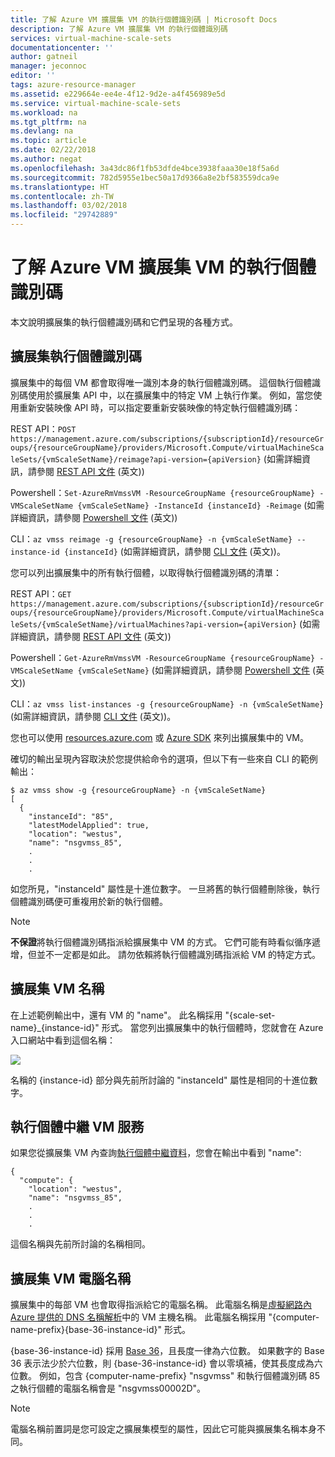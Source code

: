 ```yaml
---
title: 了解 Azure VM 擴展集 VM 的執行個體識別碼 | Microsoft Docs
description: 了解 Azure VM 擴展集 VM 的執行個體識別碼
services: virtual-machine-scale-sets
documentationcenter: ''
author: gatneil
manager: jeconnoc
editor: ''
tags: azure-resource-manager
ms.assetid: e229664e-ee4e-4f12-9d2e-a4f456989e5d
ms.service: virtual-machine-scale-sets
ms.workload: na
ms.tgt_pltfrm: na
ms.devlang: na
ms.topic: article
ms.date: 02/22/2018
ms.author: negat
ms.openlocfilehash: 3a43dc86f1fb53dfde4bce3938faaa30e18f5a6d
ms.sourcegitcommit: 782d5955e1bec50a17d9366a8e2bf583559dca9e
ms.translationtype: HT
ms.contentlocale: zh-TW
ms.lasthandoff: 03/02/2018
ms.locfileid: "29742889"
---
```

# <a name="understand-instance-ids-for-azure-vm-scale-set-vms"></a>了解 Azure VM 擴展集 VM 的執行個體識別碼
本文說明擴展集的執行個體識別碼和它們呈現的各種方式。

## <a name="scale-set-instance-ids"></a>擴展集執行個體識別碼

擴展集中的每個 VM 都會取得唯一識別本身的執行個體識別碼。 這個執行個體識別碼使用於擴展集 API 中，以在擴展集中的特定 VM 上執行作業。 例如，當您使用重新安裝映像 API 時，可以指定要重新安裝映像的特定執行個體識別碼：

REST API：`POST https://management.azure.com/subscriptions/{subscriptionId}/resourceGroups/{resourceGroupName}/providers/Microsoft.Compute/virtualMachineScaleSets/{vmScaleSetName}/reimage?api-version={apiVersion}` (如需詳細資訊，請參閱 [REST API 文件](https://docs.microsoft.com/rest/api/compute/virtualmachinescalesets/reimage) \(英文\))

Powershell：`Set-AzureRmVmssVM -ResourceGroupName {resourceGroupName} -VMScaleSetName {vmScaleSetName} -InstanceId {instanceId} -Reimage` (如需詳細資訊，請參閱 [Powershell 文件](https://docs.microsoft.com/powershell/module/azurerm.compute/set-azurermvmssvm) \(英文\))

CLI：`az vmss reimage -g {resourceGroupName} -n {vmScaleSetName} --instance-id {instanceId}` (如需詳細資訊，請參閱 [CLI 文件](https://docs.microsoft.com/cli/azure/vmss?view=azure-cli-latest#az_vmss_reimage) \(英文\))。

您可以列出擴展集中的所有執行個體，以取得執行個體識別碼的清單：

REST API：`GET https://management.azure.com/subscriptions/{subscriptionId}/resourceGroups/{resourceGroupName}/providers/Microsoft.Compute/virtualMachineScaleSets/{vmScaleSetName}/virtualMachines?api-version={apiVersion}` (如需詳細資訊，請參閱 [REST API 文件](https://docs.microsoft.com/rest/api/compute/virtualmachinescalesetvms/list) \(英文\))

Powershell：`Get-AzureRmVmssVM -ResourceGroupName {resourceGroupName} -VMScaleSetName {vmScaleSetName}` (如需詳細資訊，請參閱 [Powershell 文件](https://docs.microsoft.com/powershell/module/azurerm.compute/get-azurermvmssvm) \(英文\))

CLI：`az vmss list-instances -g {resourceGroupName} -n {vmScaleSetName}` (如需詳細資訊，請參閱 [CLI 文件](https://docs.microsoft.com/cli/azure/vmss?view=azure-cli-latest#az_vmss_list_instances) \(英文\))。

您也可以使用 [resources.azure.com](https://resources.azure.com) 或 [Azure SDK](https://azure.microsoft.com/downloads/) 來列出擴展集中的 VM。

確切的輸出呈現內容取決於您提供給命令的選項，但以下有一些來自 CLI 的範例輸出：

```
$ az vmss show -g {resourceGroupName} -n {vmScaleSetName}
[
  {
    "instanceId": "85",
    "latestModelApplied": true,
    "location": "westus",
    "name": "nsgvmss_85",
    .
    .
    .
```

如您所見，"instanceId" 屬性是十進位數字。 一旦將舊的執行個體刪除後，執行個體識別碼便可重複用於新的執行個體。

>[!NOTE]
> **不保證**將執行個體識別碼指派給擴展集中 VM 的方式。 它們可能有時看似循序遞增，但並不一定都是如此。 請勿依賴將執行個體識別碼指派給 VM 的特定方式。

## <a name="scale-set-vm-names"></a>擴展集 VM 名稱

在上述範例輸出中，還有 VM 的 "name"。 此名稱採用 "{scale-set-name}_{instance-id}" 形式。 當您列出擴展集中的執行個體時，您就會在 Azure 入口網站中看到這個名稱：

![](./media/virtual-machine-scale-sets-instance-ids/vmssInstances.png)

名稱的 {instance-id} 部分與先前所討論的 "instanceId" 屬性是相同的十進位數字。

## <a name="instance-metadata-vm-name"></a>執行個體中繼 VM 服務

如果您從擴展集 VM 內查詢[執行個體中繼資料](../virtual-machines/windows/instance-metadata-service.md)，您會在輸出中看到 "name":

```
{
  "compute": {
    "location": "westus",
    "name": "nsgvmss_85",
    .
    .
    .
```

這個名稱與先前所討論的名稱相同。

## <a name="scale-set-vm-computer-name"></a>擴展集 VM 電腦名稱

擴展集中的每部 VM 也會取得指派給它的電腦名稱。 此電腦名稱是[虛擬網路內 Azure 提供的 DNS 名稱解析](../virtual-network/virtual-networks-name-resolution-for-vms-and-role-instances.md)中的 VM 主機名稱。 此電腦名稱採用 "{computer-name-prefix}{base-36-instance-id}" 形式。

{base-36-instance-id} 採用 [Base 36](https://en.wikipedia.org/wiki/Base36)，且長度一律為六位數。 如果數字的 Base 36 表示法少於六位數，則 {base-36-instance-id} 會以零填補，使其長度成為六位數。 例如，包含 {computer-name-prefix} "nsgvmss" 和執行個體識別碼 85 之執行個體的電腦名稱會是 "nsgvmss00002D"。

>[!NOTE]
> 電腦名稱前置詞是您可設定之擴展集模型的屬性，因此它可能與擴展集名稱本身不同。